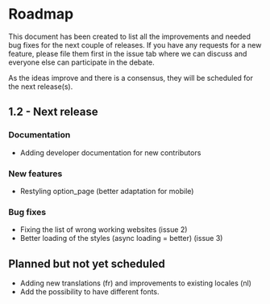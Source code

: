 # Roadmap
This document has been created to list all the improvements and needed bug fixes for the next couple of releases.
If you have any requests for a new feature, please file them first in the issue tab where we can discuss and everyone else
can participate in the debate.

As the ideas improve and there is a consensus, they will be scheduled for the next release(s).

## 1.2 - Next release
### Documentation
* Adding developer documentation for new contributors

### New features
* Restyling option_page (better adaptation for mobile)

### Bug fixes
* Fixing the list of wrong working websites (issue 2)
* Better loading of the styles (async loading = better)  (issue 3)

## Planned but not yet scheduled
* Adding new translations (fr) and improvements to existing locales (nl)
* Add the possibility to have different fonts.

